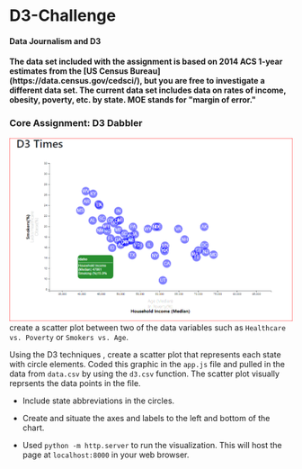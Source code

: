 # D3-Challenge
<h4>Data Journalism and D3 <h4>
  The data set included with the assignment is based on 2014 ACS 1-year estimates from the [US Census Bureau](https://data.census.gov/cedsci/), but you are free to investigate a different data set. The current data set includes data on rates of income, obesity, poverty, etc. by state. MOE stands for "margin of error."
  
### Core Assignment: D3 Dabbler 
![scatter-1](D3_data_journalism/images/scatter-1.PNG) 
create a scatter plot between two of the data variables such as `Healthcare vs. Poverty` or `Smokers vs. Age`.

Using the D3 techniques , create a scatter plot that represents each state with circle elements. Coded this graphic in the `app.js` file and  pulled in the data from `data.csv` by using the `d3.csv` function. The scatter plot visually reprsents the data points in the file.

* Include state abbreviations in the circles.

* Create and situate the axes and labels to the left and bottom of the chart.

* Used `python -m http.server` to run the visualization. This will host the page at `localhost:8000` in your web browser.

